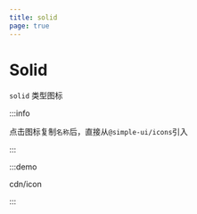 ```yaml
---
title: solid
page: true
---
```


<script setup>
const demos = import.meta.glob('../../../demos/simple-ui/cdn/*/*.vue')
</script>

# Solid

`solid` 类型图标

:::info

点击图标复制`名称`后，直接从`@simple-ui/icons`引入

:::

:::demo

cdn/icon

:::
